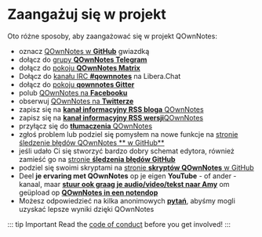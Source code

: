 # Zaangażuj się w projekt

Oto różne sposoby, aby zaangażować się w projekt QOwnNotes:

- oznacz [QOwnNotes w **GitHub**](https://github.com/pbek/QOwnNotes) gwiazdką
- dołącz do [grupy **QOwnNotes Telegram**](https://t.me/QOwnNotes)
- dołącz do [pokoju **QOwnNotes Matrix** ](https://app.element.io/#/room/#qownnotes:matrix.org)
- Dołącz do [kanału IRC **#qownnotes**](https://web.libera.chat/#qownnotes) na Libera.Chat
- dołącz do [pokoju **qownnotes Gitter**](https://gitter.im/qownnotes/qownnotes)
- polub [QOwnNotes na **Facebooku**](https://www.facebook.com/QOwnNotes/)
- obserwuj [QOwnNotes na **Twitterze**](https://twitter.com/QOwnNotes)
- zapisz się na [**kanał informacyjny RSS bloga** QOwnNotes](https://feeds.feedburner.com/QOwnNotesBlog)
- zapisz się na [**kanał informacyjny RSS wersji**QOwnNotes](https://feeds.feedburner.com/QOwnNotesReleases)
- przyłącz się do [**tłumaczenia** QOwnNotes](translation.md)
- zgłoś problem lub podziel się pomysłem na nowe funkcje na [stronie śledzenie błędów QOwnNotes ** w GitHub**](https://github.com/pbek/QOwnNotes/issues)
- jeśli udało Ci się stworzyć bardzo dobry schemat edytora, również zamieść go na [stronie **śledzenia błędów GitHub**](https://github.com/pbek/QOwnNotes/issues)
- podziel się swoimi skryptami na [stronie **skryptów QOwnNotes** w GitHub](https://github.com/qownnotes/scripts)
- Deel **je ervaring met QOwnNotes** op je eigen **YouTube** - of ander - kanaal, maar [**stuur ook graag je audio/video/tekst naar Amy**](mailto:amydoralang@aol.de) om geüpload op [**QOwnNotes in een notendop**](https://www.youtube.com/channel/UC6Xpk_B1MFfvhBCsH_MrOEw/videos)
- Możesz odpowiedzieć na kilka anonimowych [**pytań**](https://freeonlinesurveys.com/s/nA8t17k8), abyśmy mogli uzyskać lepsze wyniki dzięki QOwnNotes

::: tip Important
Read the [code of conduct](./code-of-conduct.md) before you get involved!
:::
